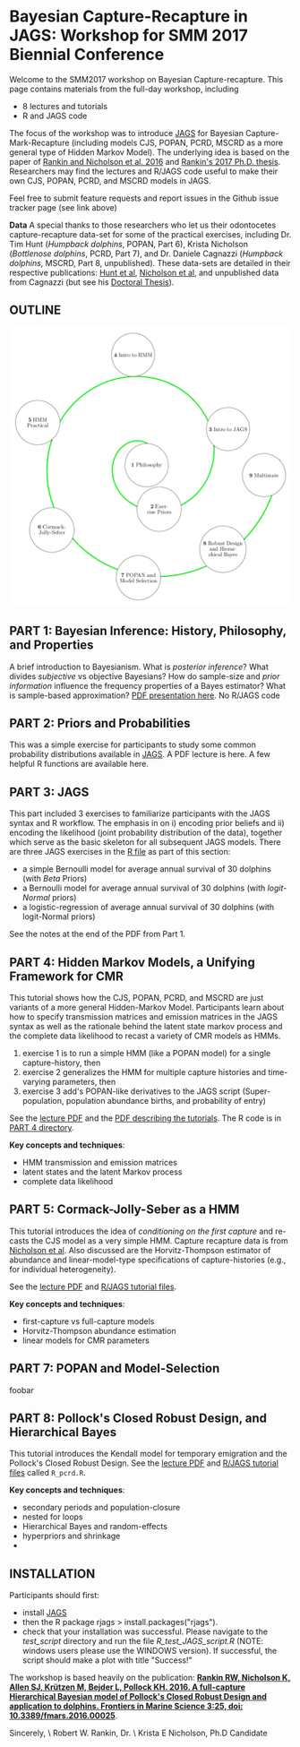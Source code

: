 # Bayesian Capture-Recapture in JAGS: Workshop for SMM 2017 Biennial Conference
Welcome to the SMM2017 workshop on Bayesian Capture-recapture. This page contains materials from the full-day workshop, including
- 8 lectures and tutorials
- R and JAGS code

The focus of the workshop was to introduce [JAGS](http://mcmc-jags.sourceforge.net/) for Bayesian Capture-Mark-Recapture (including models CJS, POPAN, PCRD, MSCRD as a more general type of Hidden Markov Model). The underlying idea is based on the paper of [Rankin and Nicholson et al. 2016](http://journal.frontiersin.org/article/10.3389/fmars.2016.00025) and [Rankin's 2017 Ph.D. thesis](http://researchrepository.murdoch.edu.au/id/eprint/38257/). Researchers may find the lectures and R/JAGS code useful to make their own CJS, POPAN, PCRD, and MSCRD models in JAGS.

Feel free to submit feature requests and report issues in the Github issue tracker page (see link above)

**Data** A special thanks to those researchers who let us their odontocetes capture-recapture data-set for some of the practical exercises, including Dr. Tim Hunt (*Humpback dolphins*, POPAN, Part 6), Krista Nicholson (*Bottlenose dolphins*, PCRD, Part 7), and Dr. Daniele Cagnazzi (*Humpback dolphins*, MSCRD, Part 8, unpublished). These data-sets are detailed in their respective publications: [Hunt et al](http://www.int-res.com/abstracts/esr/v32/p71-88/), [Nicholson et al](http://dx.doi.org/10.1071/MF12210), and unpublished data from Cagnazzi (but see his [Doctoral Thesis](http://epubs.scu.edu.au/theses/344/)). 

OUTLINE
-------

![Outline](/img/outline.png)

PART 1: Bayesian Inference: History, Philosophy, and Properties
--------------------------------------------------------------

A brief introduction to Bayesianism. What is *posterior inference*? What divides *subjective* vs objective Bayesians? How do sample-size and *prior information* influence the frequency properties of a Bayes estimator?  What is sample-based approximation? [PDF presentation here](https://github.com/faraway1nspace/BayesCMR_workshop/blob/master/PART1_introBayes/bayesian_intro.pdf). No R/JAGS code 


PART 2: Priors and Probabilities
------------------------------------------------

This was a simple exercise for participants to study some common probability distributions available in [JAGS](http://mcmc-jags.sourceforge.net/). A PDF lecture is here. A few helpful R functions are available here. 


PART 3: JAGS
----------------------------
This part included 3 exercises to familiarize participants with the JAGS syntax and R workflow. The emphasis in on i) encoding prior beliefs and ii) encoding the likelihood (joint probability distribution of the data), together which serve as the basic skeleton for all subsequent JAGS models. There are three JAGS exercises in the [R file](./PART3_introJAGS/) as part of this section:
- a simple Bernoulli model for average annual survival of 30 dolphins (with *Beta* Priors)
- a Bernoulli model for average annual survival of 30 dolphins (with *logit-Normal* priors)
- a logistic-regression of average annual survival of 30 dolphins (with logit-Normal priors)

See the notes at the end of the PDF from Part 1. 

PART 4: Hidden Markov Models, a Unifying Framework for CMR
-------------------------------------------------------------------

This tutorial shows how the CJS, POPAN, PCRD, and MSCRD are just variants of a more general Hidden-Markov Model. Participants learn about how to specify transmission matrices and emission matrices in the JAGS syntax as well as the rationale behind the latent state markov process and the complete data likelihood to recast a variety of CMR models as HMMs. 
1. exercise 1 is to run a simple HMM (like a POPAN model) for a single capture-history, then
2. exercise 2 generalizes the HMM for multiple capture histories and time-varying parameters, then
3. exercise 3 add's POPAN-like derivatives to the JAGS script (Super-population, population abundance births, and probability of entry)

See the [lecture PDF](https://github.com/faraway1nspace/BayesCMR_workshop/blob/master/PART4_introHMM/hmm_intro.pdf) and the [PDF describing the tutorials](https://github.com/faraway1nspace/BayesCMR_workshop/blob/master/PART4_introHMM/hmm_practical.pdf). The R code is in [PART 4 directory](./PART4_introHMM/).

**Key concepts and techniques**:
- HMM transmission and emission matrices
- latent states and the latent Markov process
- complete data likelihood

PART 5: Cormack-Jolly-Seber as a HMM
------------------------------------

This tutorial introduces the idea of *conditioning on the first capture* and re-casts the CJS model as a very simple HMM. Capture recapture data is from [Nicholson et al](http://dx.doi.org/10.1071/MF12210). Also discussed are the Horvitz-Thompson estimator of abundance and linear-model-type specifications of capture-histories (e.g., for individual heterogeneity).

See the [lecture PDF](./PART5_CJS/cjs.pdf) and [R/JAGS tutorial files](./PART5_CJS/).

**Key concepts and techniques**:
- first-capture vs full-capture models
- Horvitz-Thompson abundance estimation
- linear models for CMR parameters


PART 7: POPAN and Model-Selection
---------------------------------
foobar 

PART 8: Pollock's Closed Robust Design, and Hierarchical Bayes
--------------------------------------------------------------
This tutorial introduces the Kendall model for temporary emigration and the Pollock's Closed Robust Design. See the [lecture PDF](./PART7_PCRD/pcrd.pdf) and [R/JAGS tutorial files](./PART7_PCRD/) called `R_pcrd.R`.

**Key concepts and techniques**:
- secondary periods and population-closure
- nested for loops
- Hierarchical Bayes and random-effects
- hyperpriors and shrinkage
- 


INSTALLATION
------------
Participants should first:
- install [JAGS](http://www.google.com/url?q=http://mcmc-jags.sourceforge.net/&sa=U&ved=0ahUKEwjf38Gb6tXWAhUIVLwKHejnA2EQFggdMAQ&usg=AOvVaw3VPi0Ffru14OG--3erpJZh)
- then the R package rjags > install.packages("rjags").
- check that your installation was successful. Please navigate to the *test_script* directory and run the file *R_test_JAGS_script.R* (NOTE: windows users please use the WINDOWS version). If successful, the script should make a plot with title "Success!"


The workshop is based heavily on the publication: <b>[Rankin RW, Nicholson K, Allen SJ, Krützen M, Bejder L, Pollock KH. 2016. A full-capture Hierarchical Bayesian model of Pollock's Closed Robust Design and application to dolphins. Frontiers in Marine Science 3:25, doi: 10.3389/fmars.2016.00025](http://journal.frontiersin.org/article/10.3389/fmars.2016.00025)</b>.

Sincerely, \\
Robert W. Rankin, Dr. \\
Krista E Nicholson, Ph.D Candidate
